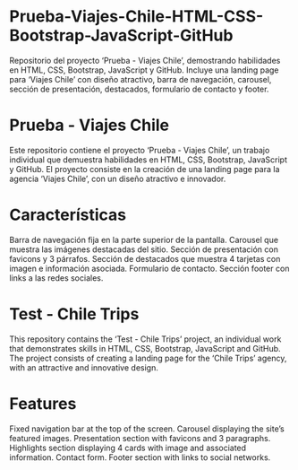 # Prueba-Viajes-Chile-HTML-CSS-Bootstrap-JavaScript-GitHub
Repositorio del proyecto ‘Prueba - Viajes Chile’, demostrando habilidades en HTML, CSS, Bootstrap, JavaScript y GitHub. Incluye una landing page para ‘Viajes Chile’ con diseño atractivo, barra de navegación, carousel, sección de presentación, destacados, formulario de contacto y footer.


# Prueba - Viajes Chile
Este repositorio contiene el proyecto ‘Prueba - Viajes Chile’, un trabajo individual que demuestra habilidades en HTML, CSS, Bootstrap, JavaScript y GitHub. El proyecto consiste en la creación de una landing page para la agencia ‘Viajes Chile’, con un diseño atractivo e innovador.

# Características
Barra de navegación fija en la parte superior de la pantalla.
Carousel que muestra las imágenes destacadas del sitio.
Sección de presentación con favicons y 3 párrafos.
Sección de destacados que muestra 4 tarjetas con imagen e información asociada.
Formulario de contacto.
Sección footer con links a las redes sociales.


# Test - Chile Trips
This repository contains the ‘Test - Chile Trips’ project, an individual work that demonstrates skills in HTML, CSS, Bootstrap, JavaScript and GitHub. The project consists of creating a landing page for the ‘Chile Trips’ agency, with an attractive and innovative design.

# Features
Fixed navigation bar at the top of the screen.
Carousel displaying the site’s featured images.
Presentation section with favicons and 3 paragraphs.
Highlights section displaying 4 cards with image and associated information.
Contact form.
Footer section with links to social networks.